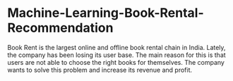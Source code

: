 # Machine-Learning-Book-Rental-Recommendation
Book Rent is the largest online and offline book rental chain in India. Lately, the company has been losing its user base. The main reason for this is that users are not able to choose the right books for themselves. The company wants to solve this problem and increase its revenue and profit. 
